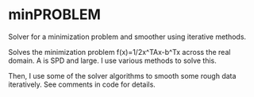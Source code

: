 # minPROBLEM
Solver for a minimization problem and smoother using iterative methods.

Solves the minimization problem f(x)=1/2x^TAx-b^Tx across the real
domain. A is SPD and large. I use various methods to solve this.

Then, I use some of the solver algorithms to smooth some rough data
iteratively. See comments in code for details.
